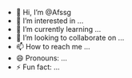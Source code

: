 - 👋 Hi, I’m @Afssg
- 👀 I’m interested in ...
- 🌱 I’m currently learning ...
- 💞️ I’m looking to collaborate on ...
- 📫 How to reach me ...
- 😄 Pronouns: ...
- ⚡ Fun fact: ...

<!---
Afssg/Afssg is a ✨ special ✨ repository because its `README.md` (this file) appears on your GitHub profile.
You can click the Preview link to take a look at your changes.
--->

